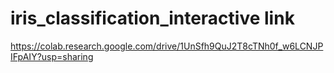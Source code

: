 # iris_classification_interactive link
https://colab.research.google.com/drive/1UnSfh9QuJ2T8cTNh0f_w6LCNJPIFpAIY?usp=sharing
